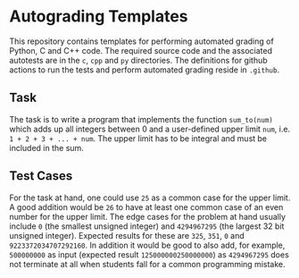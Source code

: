 # Autograding Templates

This repository contains templates for performing automated grading of
Python, C and C++ code. The required source code and the associated autotests
are in the `c`, `cpp` and `py` directories. The definitions for github actions
to run the tests and perform automated grading reside in `.github`.

## Task
The task is to write a program
that implements the function `sum_to(num)` which adds up all integers
between 0 and a user-defined upper limit `num`,
i.e. `1 + 2 + 3 + ... + num`. The upper limit has to be integral and must
be included in the sum.

## Test Cases
For the task at hand, one could use `25` as a common case for the
upper limit. A good addition would be `26` to have at least one common
case of an even number for the upper limit. The edge cases for the problem at
hand usually include `0` (the smallest unsigned integer) and
`4294967295` (the largest 32 bit unsigned integer).
Expected results for these are `325`, `351`, `0` and
`9223372034707292160`.
In addition it would be good to also add, for example, `500000000` as
input (expected result `125000000250000000`) as `4294967295` does
not terminate at all when students fall for a common programming mistake.

